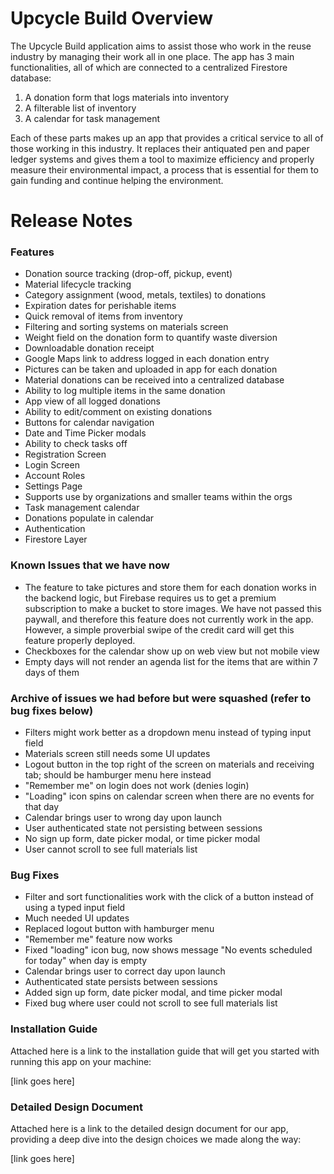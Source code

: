 # Upcycle Build Overview
The Upcycle Build application aims to assist those who work in the reuse industry by managing their work all in one place. The app has 3 main functionalities, all of which are connected to a centralized Firestore database:

1) A donation form that logs materials into inventory
2) A filterable list of inventory
3) A calendar for task management

Each of these parts makes up an app that provides a critical service to all of those working in this industry. It replaces their antiquated pen and paper ledger systems and gives them a tool to maximize efficiency and properly measure their environmental impact, a process that is essential for them to gain funding and continue helping the environment.

# Release Notes
### Features
- Donation source tracking (drop-off, pickup, event)
- Material lifecycle tracking
- Category assignment (wood, metals, textiles) to donations
- Expiration dates for perishable items
- Quick removal of items from inventory
- Filtering and sorting systems on materials screen
- Weight field on the donation form to quantify waste diversion
- Downloadable donation receipt
- Google Maps link to address logged in each donation entry
- Pictures can be taken and uploaded in app for each donation
- Material donations can be received into a centralized database
- Ability to log multiple items in the same donation
- App view of all logged donations
- Ability to edit/comment on existing donations
- Buttons for calendar navigation
- Date and Time Picker modals
- Ability to check tasks off
- Registration Screen
- Login Screen
- Account Roles
- Settings Page
- Supports use by organizations and smaller teams within the orgs
- Task management calendar
- Donations populate in calendar
- Authentication
- Firestore Layer

### Known Issues that we have now
- The feature to take pictures and store them for each donation works in the backend logic, but Firebase requires us to get a premium subscription to make a bucket to store images. We have not passed this paywall, and therefore this feature does not currently work in the app. However, a simple proverbial swipe of the credit card will get this feature properly deployed.
- Checkboxes for the calendar show up on web view but not mobile view
- Empty days will not render an agenda list for the items that are within 7 days of them

### Archive of issues we had before but were squashed (refer to bug fixes below)
- Filters might work better as a dropdown menu instead of typing input field
- Materials screen still needs some UI updates
- Logout button in the top right of the screen on materials and receiving tab; should be hamburger menu here instead
- "Remember me" on login does not work (denies login)
- "Loading" icon spins on calendar screen when there are no events for that day
- Calendar brings user to wrong day upon launch
- User authenticated state not persisting between sessions
- No sign up form, date picker modal, or time picker modal
- User cannot scroll to see full materials list

### Bug Fixes
- Filter and sort functionalities work with the click of a button instead of using a typed input field
- Much needed UI updates
- Replaced logout button with hamburger menu
- "Remember me" feature now works
- Fixed "loading" icon bug, now shows message "No events scheduled for today" when day is empty
- Calendar brings user to correct day upon launch
- Authenticated state persists between sessions
- Added sign up form, date picker modal, and time picker modal
- Fixed bug where user could not scroll to see full materials list

### Installation Guide
Attached here is a link to the installation guide that will get you started with running this app on your machine:

[link goes here]

### Detailed Design Document
Attached here is a link to the detailed design document for our app, providing a deep dive into the design choices we made along the way:

[link goes here]
